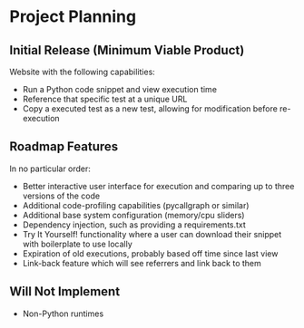 # Project Planning

## Initial Release (Minimum Viable Product)

Website with the following capabilities:

* Run a Python code snippet and view execution time
* Reference that specific test at a unique URL
* Copy a executed test as a new test, allowing for modification before re-execution

## Roadmap Features

In no particular order:

* Better interactive user interface for execution and comparing up to three versions of the code
* Additional code-profiling capabilities (pycallgraph or similar)
* Additional base system configuration (memory/cpu sliders)
* Dependency injection, such as providing a requirements.txt
* Try It Yourself! functionality where a user can download their snippet with boilerplate to use locally
* Expiration of old executions, probably based off time since last view
* Link-back feature which will see referrers and link back to them

## Will Not Implement

* Non-Python runtimes